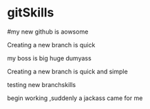 # gitSkills

#my new github is aowsome

Creating a new branch is quick

my boss is  big huge dumyass


Creating a new branch is quick and simple


testing new branchskills


begin working ,suddenly a jackass came for me 
